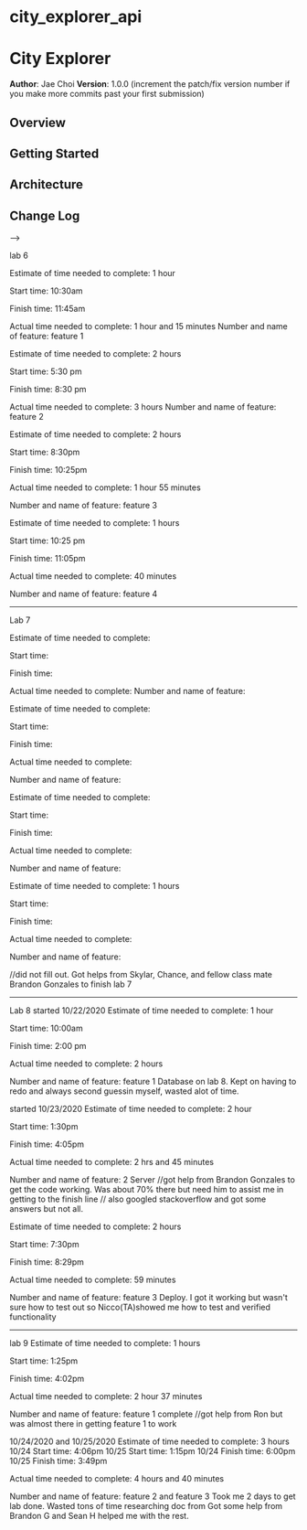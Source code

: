 # city_explorer_api

# City Explorer

**Author**: Jae Choi
**Version**: 1.0.0 (increment the patch/fix version number if you make more commits past your first submission)

## Overview
<!-- Provide a high level overview of what this application is and why you are building it, beyond the fact that it's an assignment for this class. (i.e. What's your problem domain?) -->

## Getting Started
<!-- What are the steps that a user must take in order to build this app on their own machine and get it running? -->

## Architecture
<!-- Provide a detailed description of the application design. What technologies (languages, libraries, etc) you're using, and any other relevant design information. -->

## Change Log
<!-- Use this area to document the iterative changes made to your application as each feature is successfully implemented. Use time stamps. Here's an examples:

01-01-2001 4:59pm - Application now has a fully-functional express server, with a GET route for the location resource.

## Credits and Collaborations
<!-- Give credit (and a link) to other people or resources that helped you build this application. -->
-->

lab 6

Estimate of time needed to complete: 1 hour

Start time: 10:30am

Finish time: 11:45am

Actual time needed to complete: 1 hour and 15 minutes
Number and name of feature: feature 1



Estimate of time needed to complete: 2 hours

Start time: 5:30 pm

Finish time: 8:30 pm

Actual time needed to complete:  3 hours
Number and name of feature: feature 2


Estimate of time needed to complete: 2 hours

Start time:  8:30pm

Finish time: 10:25pm

Actual time needed to complete:  1 hour 55 minutes

Number and name of feature: feature 3



Estimate of time needed to complete: 1 hours

Start time:  10:25 pm

Finish time: 11:05pm

Actual time needed to complete:  40 minutes

Number and name of feature: feature 4

-------------------------------------------------------
Lab 7

Estimate of time needed to complete:

Start time: 

Finish time: 

Actual time needed to complete:
Number and name of feature: 



Estimate of time needed to complete: 

Start time: 

Finish time:

Actual time needed to complete:  

Number and name of feature: 


Estimate of time needed to complete: 

Start time:  

Finish time: 

Actual time needed to complete:  

Number and name of feature:



Estimate of time needed to complete: 1 hours

Start time:  

Finish time: 

Actual time needed to complete: 

Number and name of feature: 

//did not fill out. Got helps from Skylar, Chance, and fellow class mate Brandon Gonzales to finish lab 7

--------------------------------------------------------
Lab 8
started 10/22/2020
Estimate of time needed to complete: 1 hour

Start time: 10:00am

Finish time: 2:00 pm

Actual time needed to complete: 2 hours

Number and name of feature: feature 1 Database on lab 8. Kept on having to redo and always second guessin myself, wasted alot of time.


started 10/23/2020
Estimate of time needed to complete: 2 hour

Start time: 1:30pm

Finish time: 4:05pm

Actual time needed to complete: 2 hrs and 45 minutes

Number and name of feature: 2 Server
//got help from Brandon Gonzales to get the code working. Was about 70% there but need him to assist me in getting to the finish line
// also googled stackoverflow and got some answers but not all.


Estimate of time needed to complete: 2 hours

Start time:  7:30pm

Finish time: 8:29pm

Actual time needed to complete:  59 minutes 

Number and name of feature: feature 3 Deploy. I got it working but wasn't sure how to test out so Nicco(TA)showed me how to test and verified functionality

----------------------------------------------------------

lab 9
Estimate of time needed to complete: 1 hours

Start time:  1:25pm

Finish time: 4:02pm

Actual time needed to complete:  2 hour 37 minutes

Number and name of feature: feature 1 complete
//got help from Ron but was almost there in getting feature 1 to work

10/24/2020 and 10/25/2020
Estimate of time needed to complete: 3 hours
10/24
Start time:  4:06pm
10/25
Start time: 1:15pm
10/24
Finish time: 6:00pm
10/25
Finish time: 3:49pm

Actual time needed to complete: 4 hours and 40 minutes

Number and name of feature: feature 2  and feature 3
Took me 2 days to get lab done. Wasted tons of time researching doc from
Got some help from Brandon G and Sean H helped me with the rest.


